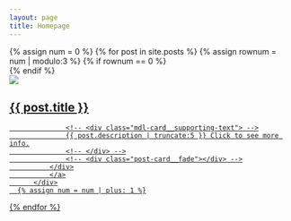 ```yaml
---
layout: page
title: Homepage
---
```

<div class="container">
 {% assign num = 0 %}
  {% for post in site.posts %}
      {% assign rownum = num | modulo:3 %}
      {% if rownum == 0 %}
      </div>
      <div class="row text-center">
      {% endif %}
          <div class="col-lg-4 col-lg-offset-0 col-md-4 col-md-offset-0 col-sm-4 col-sm-offset-0 col-xs-10 col-xs-offset-1 post-block">
              <a href="{{ post.url | prepend: site.baseurl }}">
              <div class="post-card">
                  <img src="./assets/images/{{ post.image }}"/>
                  <!-- <div class="mdl-card__title"> -->
                  <h2>{{ post.title }}</h2>
                  <!-- </div> -->

                  <!-- <div class="mdl-card__supporting-text"> -->
                  {{ post.description | truncate:5 }} Click to see more info.
                  <!-- </div> -->
                  <!-- <div class="post-card__fade"></div> -->
              </div>
              </a>
          </div>
      {% assign num = num | plus: 1 %}
  {% endfor %}
      </div>
</div>
